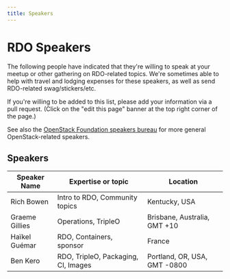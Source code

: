 ```yaml
---
title: Speakers
---
```


# RDO Speakers

The following people have indicated that they're willing to speak
at your meetup or other gathering on RDO-related topics. We're sometimes
able to help with travel and lodging expenses for these speakers, as
well as send RDO-related swag/stickers/etc.

If you're willing to be added to this list, please add your information
via a pull request. (Click on the "edit this page" banner at the top
right corner of the page.)

See also the [OpenStack Foundation speakers
bureau](https://www.openstack.org/community/speakers/results?search_query=RDO)
for more general OpenStack-related speakers.


## Speakers

| Speaker Name | Expertise or topic | Location |
|--------------|--------------------|----------|
| Rich Bowen   | Intro to RDO, Community topics | Kentucky, USA |
| Graeme Gillies | Operations, TripleO | Brisbane, Australia, GMT +10 |
| Haïkel Guémar | RDO, Containers, sponsor | France |
| Ben Kero     | RDO, TripleO, Packaging, CI, Images | Portland, OR, USA, GMT -0800 |

